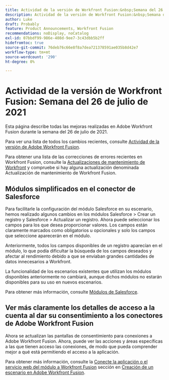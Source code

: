 ```yaml
---
title: Actividad de la versión de Workfront Fusion:&nbsp;Semana del 26 de julio de 2021
description: Actividad de la versión de Workfront Fusion:&nbsp;Semana del 26 de julio de 2021
author: Luke
draft: Probably
feature: Product Announcements, Workfront Fusion
recommendations: noDisplay, noCatalog
exl-id: 07bbdf99-986e-408d-9ee7-3c43dbb5b2ff
hidefromtoc: true
source-git-commit: 76deb76c66e8f8a7dea721378591ae035b8d42e7
workflow-type: tm+mt
source-wordcount: '290'
ht-degree: 0%

---
```


# Actividad de la versión de Workfront Fusion: Semana del 26 de julio de 2021

Esta página describe todas las mejoras realizadas en Adobe Workfront Fusion durante la semana del 26 de julio de 2021.

Para ver una lista de todos los cambios recientes, consulte [Actividad de la versión de Adobe Workfront Fusion](../../../product-announcements/product-releases/fusion-release-activity/fusion-release-activity.md).

Para obtener una lista de las correcciones de errores recientes en Workfront Fusion, consulte la [Actualizaciones de mantenimiento de Workfront](https://experienceleague.adobe.com/docs/workfront-known-issues/releases/current-updates.html) y compruebe si hay alguna actualización denominada Actualización de mantenimiento de Workfront Fusion.

## Módulos simplificados en el conector de Salesforce

Para facilitarle la configuración del módulo Salesforce en su escenario, hemos realizado algunos cambios en los módulos Salesforce > Crear un registro y Salesforce > Actualizar un registro. Ahora puede seleccionar los campos para los que desea proporcionar valores. Los campos están claramente marcados como obligatorios u opcionales y solo los campos que seleccione aparecerán en el módulo.

Anteriormente, todos los campos disponibles de un registro aparecían en el módulo, lo que podía dificultar la búsqueda de los campos deseados y afectar al rendimiento debido a que se enviaban grandes cantidades de datos innecesarios a Workfront.

La funcionalidad de los escenarios existentes que utilizan los módulos disponibles anteriormente no cambiará, aunque dichos módulos no estarán disponibles para su uso en nuevos escenarios.

Para obtener más información, consulte [Módulos de Salesforce](../../../workfront-fusion/apps-and-their-modules/salesforce-modules.md).

## Ver más claramente los detalles de acceso a la cuenta al dar su consentimiento a los conectores de Adobe Workfront Fusion

Ahora se actualizan las pantallas de consentimiento para conexiones a Adobe Workfront Fusion. Ahora, puede ver las acciones y áreas específicas a las que tienen acceso las conexiones, de modo que pueda comprender mejor a qué está permitiendo el acceso a la aplicación.

Para obtener más información, consulte la [Conecte la aplicación o el servicio web del módulo a Workfront Fusion](../../../workfront-fusion/scenarios/create-a-scenario.md#connect) sección en [Creación de un escenario en Adobe Workfront Fusion](../../../workfront-fusion/scenarios/create-a-scenario.md).

